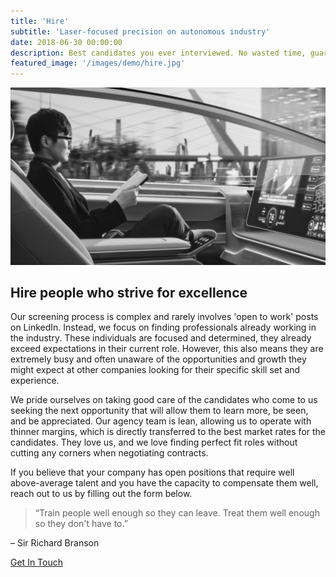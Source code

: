 ```yaml
---
title: 'Hire'
subtitle: 'Laser-focused precision on autonomous industry'
date: 2018-06-30 00:00:00
description: Best candidates you ever interviewed. No wasted time, guaranteed.
featured_image: '/images/demo/hire.jpg'
---
```


![](/images/demo/hire-2.jpg)

## Hire people who strive for excellence 

Our screening process is complex and rarely involves 'open to work' posts on LinkedIn. Instead, we focus on finding professionals already working in the industry. These individuals are focused and determined, they already exceed expectations in their current role. However, this also means they are extremely busy and often unaware of the opportunities and growth they might expect at other companies looking for their specific skill set and experience. 

We pride ourselves on taking good care of the candidates who come to us seeking the next opportunity that will allow them to learn more, be seen, and be appreciated. Our agency team is lean, allowing us to operate with thinner margins, which is directly transferred to the best market rates for the candidates. They love us, and we love finding perfect fit roles without cutting any corners when negotiating contracts. 

If you believe that your company has open positions that require well above-average talent and you have the capacity to compensate them well, reach out to us by filling out the form below. 


> “Train people well enough so they can leave. Treat them well enough so they don't have to.”

– Sir Richard Branson

<a href="https://https://autonomyheroes.com/hire" class="button button--large">Get In Touch</a>
